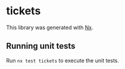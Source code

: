 # tickets

This library was generated with [Nx](https://nx.dev).

## Running unit tests

Run `nx test tickets` to execute the unit tests.

